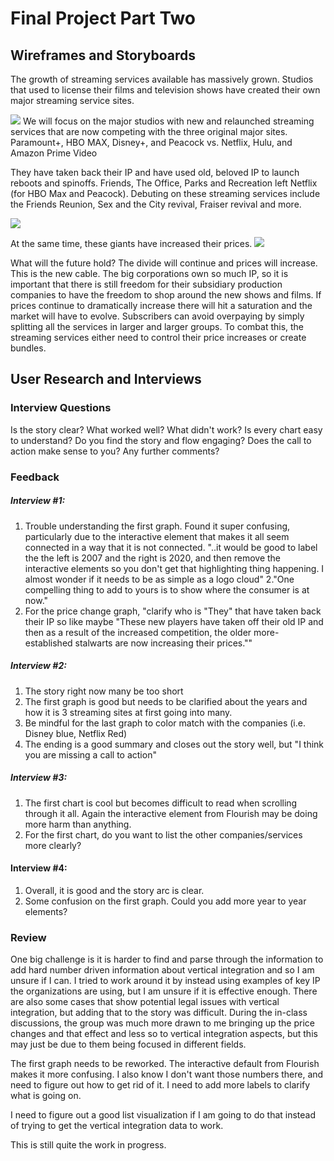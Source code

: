 # Final Project Part Two
## Wireframes and Storyboards
The growth of streaming services available has massively grown. Studios that used to license their films and television shows have created their own major streaming service sites.
<div class="flourish-embed flourish-sankey" data-src="visualisation/5527700"><script src="https://public.flourish.studio/resources/embed.js"></script></div>
<img src="https://hhejran.github.io/Portfolio/chart1.jpg">
We will focus on the major studios with new and relaunched streaming services that are now competing with the three original major sites.
Paramount+, HBO MAX, Disney+, and Peacock
vs.
Netflix, Hulu, and Amazon Prime Video

They have taken back their IP and have used old, beloved IP to launch reboots and spinoffs.
Friends, The Office, Parks and Recreation left Netflix (for HBO Max and Peacock).
Debuting on these streaming services include the Friends Reunion, Sex and the City revival, Fraiser revival and more.

<img src="https://hhejran.github.io/Portfolio/chart3.jpg">

At the same time, these giants have increased their prices.
<img src="https://hhejran.github.io/Portfolio/chart2.jpg">

What will the future hold?
The divide will continue and prices will increase. This is the new cable.
The big corporations own so much IP, so it is important that there is still freedom for their subsidiary production companies to have the freedom to shop around the new shows and films.
If prices continue to dramatically increase there will hit a saturation and the market will have to evolve.
Subscribers can avoid overpaying by simply splitting all the services in larger and larger groups.
To combat this, the streaming services either need to control their price increases or create bundles.

## User Research and Interviews
### Interview Questions
Is the story clear?
What worked well? What didn't work?
Is every chart easy to understand?
Do you find the story and flow engaging?
Does the call to action make sense to you?
Any further comments?

### Feedback
##### Interview #1:
1. Trouble understanding the first graph. Found it super confusing, particularly due to the interactive element that makes it all seem connected in a way that it is not connected. "..it would be good to label the the left is 2007 and the right is 2020, and then remove the interactive elements so you don't get that highlighting thing happening. I almost wonder if it needs to be as simple as a logo cloud"
2."One compelling thing to add to yours is to show where the consumer is at now."
3. For the price change graph, "clarify who is "They" that have taken back their IP so like maybe "These new players have taken off their old IP and then as a result of the increased competition, the older more-established stalwarts are now increasing their prices.""

##### Interview #2:
1. The story right now many be too short
2. The first graph is good but needs to be clarified about the years and how it is 3 streaming sites at first going into many.
3. Be mindful for the last graph to color match with the companies (i.e. Disney blue, Netflix Red)
4. The ending is a good summary and closes out the story well, but "I think you are missing a call to action" 

##### Interview #3:
1. The first chart is cool but becomes difficult to read when scrolling through it all. Again the interactive element from Flourish may be doing more harm than anything.
2. For the first chart, do you want to list the other companies/services more clearly?

#### Interview #4:
1. Overall, it is good and the story arc is clear.
2. Some confusion on the first graph. Could you add more year to year elements?

### Review

One big challenge is it is harder to find and parse through the information to add hard number driven information about vertical integration and so I am unsure if I can. I tried to work around it by instead using examples of key IP the organizations are using, but I am unsure if it is effective enough. There are also some cases that show potential legal issues with vertical integration, but adding that to the story was difficult. During the in-class discussions, the group was much more drawn to me bringing up the price changes and that effect and less so to vertical integration aspects, but this may just be due to them being focused in different fields.

The first graph needs to be reworked. The interactive default from Flourish makes it more confusing. I also know I don't want those numbers there, and need to figure out how to get rid of it. I need to add more labels to clarify what is going on.

I need to figure out a good list visualization if I am going to do that instead of trying to get the vertical integration data to work. 

This is still quite the work in progress.

